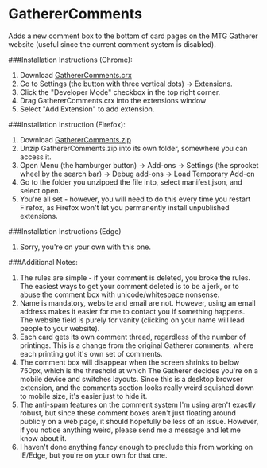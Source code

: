 # GathererComments
Adds a new comment box to the bottom of card pages on the MTG Gatherer website (useful since the current comment system is disabled).

###Installation Instructions (Chrome):

1. Download [GathererComments.crx](https://github.com/HotelDon/GathererComments/raw/master/GathererComments.crx)
2. Go to Settings (the button with three vertical dots) -> Extensions.
3. Click the "Developer Mode" checkbox in the top right corner. 
4. Drag GathererComments.crx into the extensions window
5. Select "Add Extension" to add extension.

###Installation Instruction (Firefox):

1. Download [GathererComments.zip](https://github.com/HotelDon/GathererComments/raw/master/GathererComments.zip)
2. Unzip GathererComments.zip into its own folder, somewhere you can access it.
3. Open Menu (the hamburger button) -> Add-ons -> Settings (the sprocket wheel by the search bar) -> Debug add-ons -> Load Temporary Add-on
4. Go to the folder you unzipped the file into, select manifest.json, and select open. 
5. You're all set - however, you will need to do this every time you restart Firefox, as Firefox won't let you permanently install unpublished extensions.

###Installation Instructions (Edge)

1. Sorry, you're on your own with this one.

###Additional Notes:

1. The rules are simple - if your comment is deleted, you broke the rules. The easiest ways to get your comment deleted is to be a jerk, or to abuse the comment box with unicode/whitespace nonsense.
2. Name is mandatory, website and email are not. However, using an email address makes it easier for me to contact you if something happens. The website field is purely for vanity (clicking on your name will lead people to your website).   
3. Each card gets its own comment thread, regardless of the number of printings. This is a change from the original Gatherer comments, where each printing got it's own set of comments.
4. The comment box will disappear when the screen shrinks to below 750px, which is the threshold at which The Gatherer decides you're on a mobile device and switches layouts. Since this is a desktop browser extension, and the comments section looks really weird squished down to mobile size, it's easier just to hide it.
5. The anti-spam features on the comment system I'm using aren't exactly robust, but since these comment boxes aren't just floating around publicly on a web page, it should hopefully be less of an issue. However, if you notice anything weird, please send me a message and let me know about it. 
6. I haven't done anything fancy enough to preclude this from working on IE/Edge, but you're on your own for that one. 